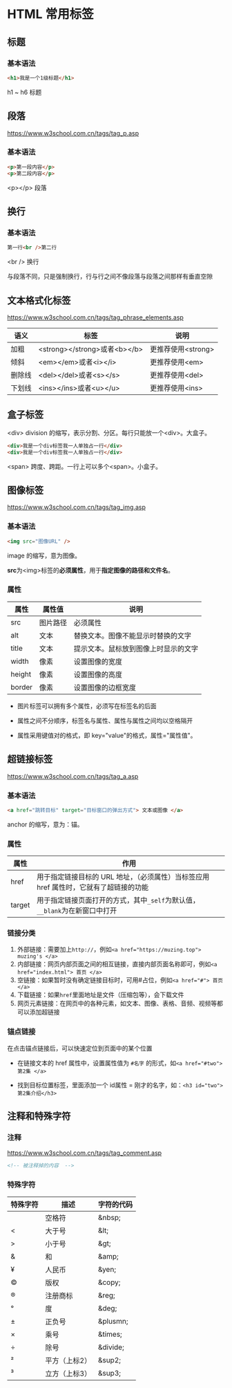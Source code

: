 # HTML 常用标签

## 标题

### 基本语法

```html
<h1>我是一个1级标题</h1>
```

h1 ~ h6 标题

## 段落

https://www.w3school.com.cn/tags/tag_p.asp

### 基本语法

```html
<p>第一段内容</p>
<p>第二段内容</p>
```

\<p>\</p> 段落

## 换行

### 基本语法

```html
第一行<br />第二行
```

\<br /> 换行

与段落不同，只是强制换行，行与行之间不像段落与段落之间那样有垂直空隙

## 文本格式化标签

https://www.w3school.com.cn/tags/tag_phrase_elements.asp

| 语义   | 标签                             | 说明                |
| ------ | -------------------------------- | ------------------- |
| 加粗   | \<strong>\</strong>或者\<b>\</b> | 更推荐使用\<strong> |
| 倾斜   | \<em>\</em>或者\<i>\</i>         | 更推荐使用\<em>     |
| 删除线 | \<del>\</del>或者\<s>\</s>       | 更推荐使用\<del>    |
| 下划线 | \<ins>\</ins>或者\<u>\</u>       | 更推荐使用\<ins>    |

## 盒子标签

\<div>
division 的缩写，表示分割、分区。每行只能放一个\<div>。大盒子。

```html
<div>我是一个div标签我一人单独占一行</div>
<div>我是一个div标签我一人单独占一行</div>
```

\<span>
跨度、跨距。一行上可以多个\<span>。小盒子。

## 图像标签

https://www.w3school.com.cn/tags/tag_img.asp

### 基本语法

```html
<img src="图像URL" />
```

image 的缩写，意为图像。

**src**为\<img>标签的**必须属性**，用于**指定图像的路径和文件名**。

### 属性

| 属性   | 属性值   | 说明                                 |
| ------ | -------- | ------------------------------------ |
| src    | 图片路径 | 必须属性                             |
| alt    | 文本     | 替换文本。图像不能显示时替换的文字   |
| title  | 文本     | 提示文本。鼠标放到图像上时显示的文字 |
| width  | 像素     | 设置图像的宽度                       |
| height | 像素     | 设置图像的高度                       |
| border | 像素     | 设置图像的边框宽度                   |

- 图片标签可以拥有多个属性，必须写在标签名的后面

- 属性之间不分顺序，标签名与属性、属性与属性之间均以空格隔开
- 属性采用键值对的格式，即 key="value"的格式，属性="属性值"。

## 超链接标签

https://www.w3school.com.cn/tags/tag_a.asp

### 基本语法

```html
<a href="跳转目标" target="目标窗口的弹出方式"> 文本或图像 </a>
```

anchor 的缩写，意为：锚。

### 属性

| 属性   | 作用                                                                                  |
| ------ | ------------------------------------------------------------------------------------- |
| href   | 用于指定链接目标的 URL 地址，（必须属性）当标签应用 href 属性时，它就有了超链接的功能 |
| target | 用于指定链接页面打开的方式，其中`_self`为默认值，`__blank`为在新窗口中打开            |

### 链接分类

1. 外部链接：需要加上`http://`，例如`<a href="https://muzing.top"> muzing's </a>`
2. 内部链接：网页内部页面之间的相互链接，直接内部页面名称即可，例如`<a href="index.html"> 首页 </a>`
3. 空链接：如果暂时没有确定链接目标时，可用#占位，例如`<a href="#"> 首页 </a>`
4. 下载链接：如果`href`里面地址是文件（压缩包等），会下载文件
5. 网页元素链接：在网页中的各种元素，如文本、图像、表格、音频、视频等都可以添加超链接

### 锚点链接

在点击锚点链接后，可以快速定位到页面中的某个位置

- 在链接文本的 href 属性中，设置属性值为 `#名字` 的形式，如`<a href="#two"> 第2集 </a>`

- 找到目标位置标签，里面添加一个 id属性 = 刚才的名字，如：`<h3 id="two">第2集介绍</h3>`

## 注释和特殊字符

### 注释

https://www.w3school.com.cn/tags/tag_comment.asp

```html
<!-- 被注释掉的内容  -->
```

### 特殊字符

| 特殊字符 | 描述   | 字符的代码 |
| -------- | ------ | ---------- |
| &nbsp; | 空格符 | \&nbsp;     |
| &lt;    | 大于号 | \&lt;       |
| &gt; | 小于号 | \&gt; |
| &amp; | 和 | \&amp; |
| &yen; | 人民币 | \&yen; |
| &copy; | 版权 | \&copy; |
| &reg; | 注册商标 | \&reg; |
| &deg; | 度 | \&deg; |
| &plusmn; | 正负号 | \&plusmn; |
| &times; | 乘号 | \&times; |
| &divide; | 除号 | \&divide; |
| &sup2; | 平方（上标2） | \&sup2; |
| &sup3; | 立方（上标3） | \&sup3; |
